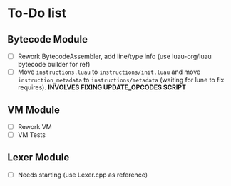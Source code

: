 # To-Do list

## Bytecode Module

- [ ] Rework BytecodeAssembler, add line/type info (use luau-org/luau bytecode
      builder for ref)
- [ ] Move `instructions.luau` to `instructions/init.luau` and move
      `instruction_metadata` to `instructions/metadata` (waiting for lune to fix
      requires). **INVOLVES FIXING UPDATE_OPCODES SCRIPT**

## VM Module

- [ ] Rework VM
- [ ] VM Tests

## Lexer Module

- [ ] Needs starting (use Lexer.cpp as reference)

